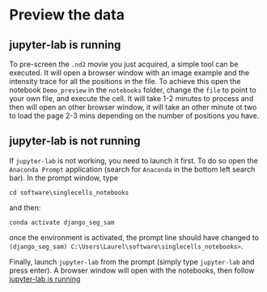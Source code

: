 # Preview the data

## jupyter-lab is running

To pre-screen the `.nd2` movie you just acquired, a simple tool can be executed. It will open a browser window with an image example and the intensity trace for all the positions in the file. To achieve this open the notebook `Demo_preview` in the `notebooks` folder, change the `file` to point to your own file, and execute the cell. It will take 1-2 minutes to process and then will open an other browser window, it will take an other minute ot two to load the page 2-3 mins depending on the number of positions you have.

## jupyter-lab is not running

If `jupyter-lab` is not working, you need to launch it first. To do so open the `Anaconda Prompt` application (search for `Anaconda` in the bottom left search bar). In the prompt window, type 

```shell
cd software\singlecells_notebooks
```

and then:

```shell
conda activate django_seg_sam
```

once the environment is activated, the prompt line should have changed to `(django_seg_sam) C:\Users\Laurel\software\singlecells_notebooks>`.

Finally, launch `jupyter-lab` from the prompt (simply type `jupyter-lab` and press enter). A browser window will open with the notebooks, then follow [jupyter-lab is running](#jupyter-lab-is-running)